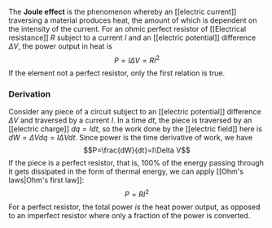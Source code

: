 The **Joule effect** is the phenomenon whereby an [[electric current]] traversing a material produces heat, the amount of which is dependent on the intensity of the current. For an ohmic perfect resistor of [[Electrical resistance]] $R$ subject to a current $I$ and an [[electric potential]] difference $\Delta V$,  the power output in heat is
$$P=I\Delta V=RI^{2}$$
If the element not a perfect resistor, only the first relation is true.
### Derivation
Consider any piece of a circuit subject to an [[electric potential]] difference $\Delta V$ and traversed by a current $I$. In a time $dt$, the piece is traversed by an [[electric charge]] $dq=Idt$, so the work done by the [[electric field]] here is $dW=\Delta Vdq=I\Delta Vdt$. Since power is the time derivative of work, we have
$$P=\frac{dW}{dt}=I\Delta V$$
If the piece is a perfect resistor, that is, 100% of the energy passing through it gets dissipated in the form of thermal energy, we can apply [[Ohm's laws|Ohm's first law]]:
$$P=RI^{2}$$
For a perfect resistor, the total power *is* the heat power output, as opposed to an imperfect resistor where only a fraction of the power is converted.